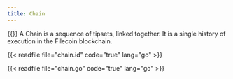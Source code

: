 ```yaml
---
title: Chain
---
```


{{<label chain>}}
A Chain is a sequence of tipsets, linked together. It is a single history of execution in the Filecoin blockchain.

{{< readfile file="chain.id" code="true" lang="go" >}}

{{< readfile file="chain.go" code="true" lang="go" >}}

